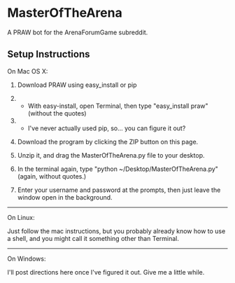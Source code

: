MasterOfTheArena
================

A PRAW bot for the ArenaForumGame subreddit.

Setup Instructions
------------------
On Mac OS X: 

1. Download PRAW using easy_install or pip

1. * With easy-install, open Terminal, then type "easy_install praw" (without the quotes)

1. * I've never actually used pip, so... you can figure it out?

2. Download the program by clicking the ZIP button on this page.

3. Unzip it, and drag the MasterOfTheArena.py file to your desktop.

4. In the terminal again, type "python ~/Desktop/MasterOfTheArena.py" (again, without quotes.)

5. Enter your username and password at the prompts, then just leave the window open in the background.

***

On Linux:

Just follow the mac instructions, but you probably already know how to use a shell, and you might call it something other than Terminal.

***

On Windows:

I'll post directions here once I've figured it out. Give me a little while.


